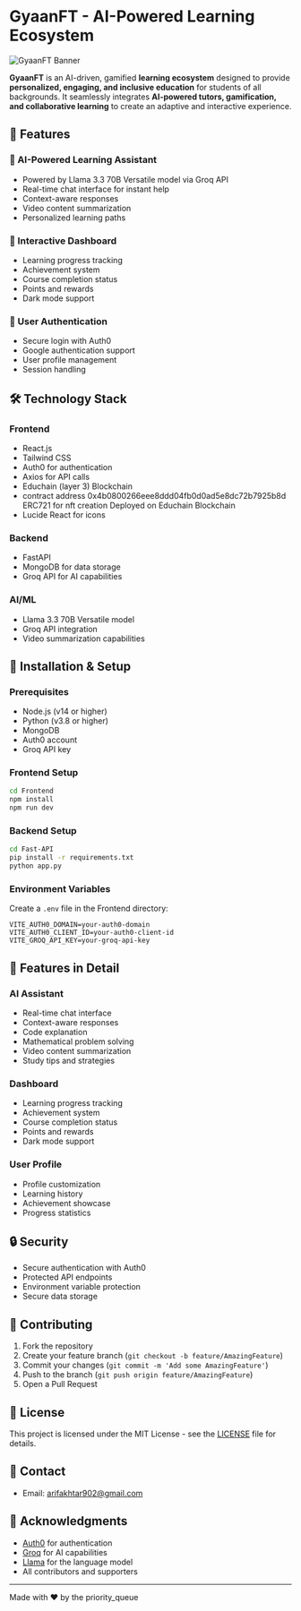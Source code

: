 # GyaanFT - AI-Powered Learning Ecosystem

![GyaanFT Banner](https://github.com/arifakhtar51/ACE_4.0_Priority_Queue_GYAANFT/blob/main/public/Banner.png)

**GyaanFT** is an AI-driven, gamified **learning ecosystem** designed to provide **personalized, engaging, and inclusive education** for students of all backgrounds. It seamlessly integrates **AI-powered tutors, gamification, and collaborative learning** to create an adaptive and interactive experience.

## 🚀 Features

### 🔹 AI-Powered Learning Assistant
- Powered by Llama 3.3 70B Versatile model via Groq API
- Real-time chat interface for instant help
- Context-aware responses
- Video content summarization
- Personalized learning paths

### 🔹 Interactive Dashboard
- Learning progress tracking
- Achievement system
- Course completion status
- Points and rewards
- Dark mode support

### 🔹 User Authentication
- Secure login with Auth0
- Google authentication support
- User profile management
- Session handling

## 🛠️ Technology Stack

### Frontend
- React.js
- Tailwind CSS
- Auth0 for authentication
- Axios for API calls
- Educhain (layer 3) Blockchain 
- contract address 0x4b0800266eee8ddd04fb0d0ad5e8dc72b7925b8d
ERC721 for nft creation
Deployed on Educhain Blockchain
- Lucide React for icons

### Backend
- FastAPI
- MongoDB for data storage
- Groq API for AI capabilities

### AI/ML
- Llama 3.3 70B Versatile model
- Groq API integration
- Video summarization capabilities

## 🔧 Installation & Setup

### Prerequisites
- Node.js (v14 or higher)
- Python (v3.8 or higher)
- MongoDB
- Auth0 account
- Groq API key

### Frontend Setup
```bash
cd Frontend
npm install
npm run dev
```

### Backend Setup
```bash
cd Fast-API
pip install -r requirements.txt
python app.py
```

### Environment Variables
Create a `.env` file in the Frontend directory:
```env
VITE_AUTH0_DOMAIN=your-auth0-domain
VITE_AUTH0_CLIENT_ID=your-auth0-client-id
VITE_GROQ_API_KEY=your-groq-api-key
```

## 📱 Features in Detail

### AI Assistant
- Real-time chat interface
- Context-aware responses
- Code explanation
- Mathematical problem solving
- Video content summarization
- Study tips and strategies

### Dashboard
- Learning progress tracking
- Achievement system
- Course completion status
- Points and rewards
- Dark mode support

### User Profile
- Profile customization
- Learning history
- Achievement showcase
- Progress statistics

## 🔒 Security

- Secure authentication with Auth0
- Protected API endpoints
- Environment variable protection
- Secure data storage

## 🤝 Contributing

1. Fork the repository
2. Create your feature branch (`git checkout -b feature/AmazingFeature`)
3. Commit your changes (`git commit -m 'Add some AmazingFeature'`)
4. Push to the branch (`git push origin feature/AmazingFeature`)
5. Open a Pull Request

## 📝 License

This project is licensed under the MIT License - see the [LICENSE](LICENSE) file for details.


## 📧 Contact

- Email: arifakhtar902@gmail.com

## 🙏 Acknowledgments

- [Auth0](https://auth0.com) for authentication
- [Groq](https://groq.com) for AI capabilities
- [Llama](https://llama.ai) for the language model
- All contributors and supporters

---

Made with ❤️ by the priority_queue
```

